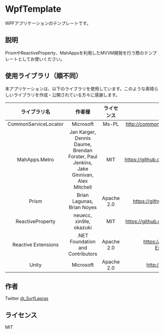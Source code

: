 # WpfTemplate

WPFアプリケーションのテンプレートです。

## 説明

PrismやReactiveProperty、MahAppsを利用したMVVM開発を行う際のテンプレートとしてお使いください。

## 使用ライブラリ（順不同）

本アプリケーションは、以下のライブラリを使用しています。このような素晴らしいライブラリを作成・公開されている方々に感謝します。

|ライブラリ名|作者様|ライセンス|URL
:-:|:-:|:-:|:-:
CommonServiceLocator|Microsoft|Ms-PL|http://commonservicelocator.codeplex.com/
MahApps.Metro|Jan Karger, Dennis Daume, Brendan Forster, Paul Jenkins, Jake Ginnivan, Alex Mitchell|MIT|https://github.com/MahApps/MahApps.Metro
Prism|Brian Lagunas, Brian Noyes|Apache 2.0|https://github.com/PrismLibrary/Prism
ReactiveProperty|neuecc, xin9le, okazuki|MIT|https://github.com/runceel/ReactiveProperty
Reactive Extensions|.NET Foundation and Contributors|Apache 2.0|https://github.com/Reactive-Extensions/Rx.NET
Unity|Microsoft|Apache 2.0|http://unity.codeplex.com/

## 作者

Twitter [@_SurfLapras](https://twitter.com/_SurfLapras)

## ライセンス

MIT
